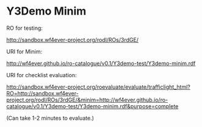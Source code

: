 # Y3Demo Minim

RO for testing:

  http://sandbox.wf4ever-project.org/rodl/ROs/3rdGE/

URI for Minim:

  http://wf4ever.github.io/ro-catalogue/v0.1/Y3demo-test/Y3demo-minim.rdf

URI for checklist evaluation:

  http://sandbox.wf4ever-project.org/roevaluate/evaluate/trafficlight_html?RO=http://sandbox.wf4ever-project.org/rodl/ROs/3rdGE/&minim=http://wf4ever.github.io/ro-catalogue/v0.1/Y3demo-test/Y3demo-minim.rdf&purpose=complete

(Can take 1-2 minutes to evaluate.)


